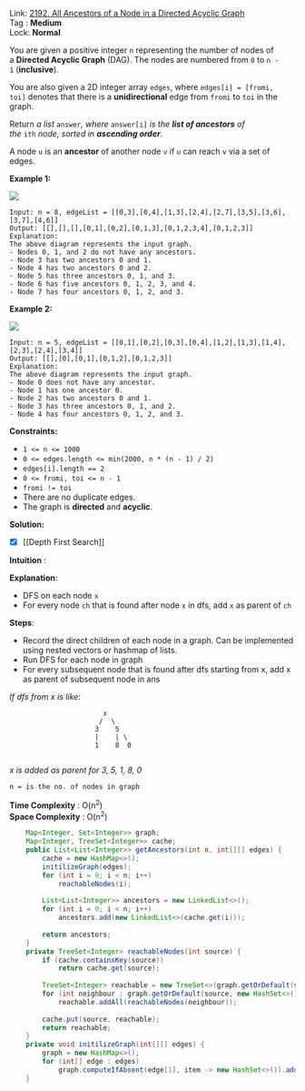 Link: [2192. All Ancestors of a Node in a Directed Acyclic Graph](https://leetcode.com/problems/all-ancestors-of-a-node-in-a-directed-acyclic-graph/) <br>
Tag : **Medium**<br>
Lock: **Normal**

You are given a positive integer `n` representing the number of nodes of a **Directed Acyclic Graph** (DAG). The nodes are numbered from `0` to `n - 1` (**inclusive**).

You are also given a 2D integer array `edges`, where `edges[i] = [fromi, toi]` denotes that there is a **unidirectional** edge from `fromi` to `toi` in the graph.

Return _a list_ `answer`_, where_ `answer[i]` _is the **list of ancestors** of the_ `ith` _node, sorted in **ascending order**_.

A node `u` is an **ancestor** of another node `v` if `u` can reach `v` via a set of edges.

**Example 1:**

![](https://assets.leetcode.com/uploads/2019/12/12/e1.png)
```
Input: n = 8, edgeList = [[0,3],[0,4],[1,3],[2,4],[2,7],[3,5],[3,6],[3,7],[4,6]]
Output: [[],[],[],[0,1],[0,2],[0,1,3],[0,1,2,3,4],[0,1,2,3]]
Explanation:
The above diagram represents the input graph.
- Nodes 0, 1, and 2 do not have any ancestors.
- Node 3 has two ancestors 0 and 1.
- Node 4 has two ancestors 0 and 2.
- Node 5 has three ancestors 0, 1, and 3.
- Node 6 has five ancestors 0, 1, 2, 3, and 4.
- Node 7 has four ancestors 0, 1, 2, and 3.
```

**Example 2:**

![](https://assets.leetcode.com/uploads/2019/12/12/e2.png)
```
Input: n = 5, edgeList = [[0,1],[0,2],[0,3],[0,4],[1,2],[1,3],[1,4],[2,3],[2,4],[3,4]]
Output: [[],[0],[0,1],[0,1,2],[0,1,2,3]]
Explanation:
The above diagram represents the input graph.
- Node 0 does not have any ancestor.
- Node 1 has one ancestor 0.
- Node 2 has two ancestors 0 and 1.
- Node 3 has three ancestors 0, 1, and 2.
- Node 4 has four ancestors 0, 1, 2, and 3.
```

**Constraints:**
-   `1 <= n <= 1000`
-   `0 <= edges.length <= min(2000, n * (n - 1) / 2)`
-   `edges[i].length == 2`
-   `0 <= fromi, toi <= n - 1`
-   `fromi != toi`
-   There are no duplicate edges.
-   The graph is **directed** and **acyclic**.

**Solution:**
- [x] [[Depth First Search]]

**Intuition** :

**Explanation**:
-   DFS on each node `x`
-   For every node `ch` that is found after node `x` in dfs, add `x` as parent of `ch`

**Steps**:
-   Record the direct children of each node in a graph. Can be implemented using nested vectors or hashmap of lists.
-   Run DFS for each node in graph
-   For every subsequent node that is found after dfs starting from x, add x as parent of subsequent node in ans

_If dfs from x is like:_

```
                       x
					  /  \
					 3    5
					 |    | \
					 1    8  0 
					
```
_x is added as parent for 3, 5, 1, 8, 0_

```
n = is the no. of nodes in graph
```
**Time Complexity** : O(n<sup>2</sup>)<br>
**Space Complexity** : O(n<sup>2</sup>)

```java
    Map<Integer, Set<Integer>> graph;
    Map<Integer, TreeSet<Integer>> cache;
    public List<List<Integer>> getAncestors(int n, int[][] edges) {
        cache = new HashMap<>();
        initilizeGraph(edges);
        for (int i = 0; i < n; i++)
            reachableNodes(i);
        
        List<List<Integer>> ancestors = new LinkedList<>();
        for (int i = 0; i < n; i++)
            ancestors.add(new LinkedList<>(cache.get(i)));
        
        return ancestors;
    }
    private TreeSet<Integer> reachableNodes(int source) {
        if (cache.containsKey(source))
            return cache.get(source);
        
        TreeSet<Integer> reachable = new TreeSet<>(graph.getOrDefault(source, new HashSet<>()));
        for (int neighbour : graph.getOrDefault(source, new HashSet<>()))
            reachable.addAll(reachableNodes(neighbour));
        
        cache.put(source, reachable);
        return reachable;
    }
    private void initilizeGraph(int[][] edges) {
        graph = new HashMap<>();
        for (int[] edge : edges)
            graph.computeIfAbsent(edge[1], item -> new HashSet<>()).add(edge[0]);
    }
```
